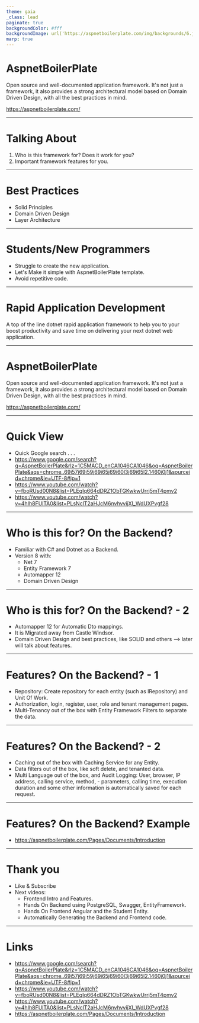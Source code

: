 ```yaml
---
theme: gaia
_class: lead
paginate: true
backgroundColor: #fff
backgroundImage: url('https://aspnetboilerplate.com/img/backgrounds/6.jpg')
marp: true
---
```


# AspnetBoilerPlate

Open source and well-documented application framework. It's not just a framework, it also provides a strong architectural model based on Domain Driven Design, with all the best practices in mind.

https://aspnetboilerplate.com/

---

# **Talking About**

1. Who is this framework for? Does it work for you?
2. Important framework features for you.

---

# **Best Practices**

- Solid Principles
- Domain Driven Design
- Layer Architecture

---

# **Students/New Programmers**

- Struggle to create the new application.
- Let's Make it simple with AspnetBoilerPlate template.
- Avoid repetitive code.

---

# **Rapid Application Development**

A top of the line dotnet rapid application framework to help you to your boost productivity and save time on delivering your next dotnet web application.

---

# **AspnetBoilerPlate**

Open source and well-documented application framework. It's not just a framework, it also provides a strong architectural model based on Domain Driven Design, with all the best practices in mind.

https://aspnetboilerplate.com/

---

# **Quick View**

- Quick Google search . . .
- https://www.google.com/search?q=AspnetBoilerPlate&rlz=1C5MACD_enCA1046CA1046&oq=AspnetBoilerPlate&aqs=chrome..69i57j69i59j69i65j69i60l3j69i65l2.1460j0j1&sourceid=chrome&ie=UTF-8#ip=1
- https://www.youtube.com/watch?v=fboRUsd00N8&list=PLEqIq664dDRZ1ObTGKwkwUrrj5mT4pmv2
- https://www.youtube.com/watch?v=4hIh8FUlTA0&list=PLsNclT2aHJcM6nvhvvijXI_WdUXPvgf28

---

# Who is this for? On the Backend?

- Familiar with C# and Dotnet as a Backend.
- Version 8 with:
  - Net 7
  - Entity Framework 7
  - Automapper 12
  - Domain Driven Design

---

# **Who is this for? On the Backend? - 2**

- Automapper 12 for Automatic Dto mappings.
- It is Migrated away from Castle Windsor.
- Domain Driven Design and best practices, like SOLID and others --> later will talk about features.

---

# **Features? On the Backend? - 1**

- Repository: Create repository for each entity (such as IRepository<Task>) and Unit Of Work.
- Authorization, login, register, user, role and tenant management pages.
- Multi-Tenancy out of the box with Entity Framework Filters to separate the data.

---

# **Features? On the Backend? - 2**

- Caching out of the box with Caching Service for any Entity.
- Data filters out of the box, like soft delete, and tenanted data.
- Multi Language out of the box, and Audit Logging: User, browser, IP address, calling service, method, - parameters, calling time, execution duration and some other information is automatically saved for each request.

---

# **Features? On the Backend? Example**

- https://aspnetboilerplate.com/Pages/Documents/Introduction

---

# **Thank you**

- Like & Subscribe
- Next videos:
  - Frontend Intro and Features.
  - Hands On Backend using PostgreSQL, Swagger, EntityFramework.
  - Hands On Frontend Angular and the Student Entity.
  - Automatically Generating the Backend and Frontend code.

---

# **Links**

- https://www.google.com/search?q=AspnetBoilerPlate&rlz=1C5MACD_enCA1046CA1046&oq=AspnetBoilerPlate&aqs=chrome..69i57j69i59j69i65j69i60l3j69i65l2.1460j0j1&sourceid=chrome&ie=UTF-8#ip=1
- https://www.youtube.com/watch?v=fboRUsd00N8&list=PLEqIq664dDRZ1ObTGKwkwUrrj5mT4pmv2
- https://www.youtube.com/watch?v=4hIh8FUlTA0&list=PLsNclT2aHJcM6nvhvvijXI_WdUXPvgf28
- https://aspnetboilerplate.com/Pages/Documents/Introduction
